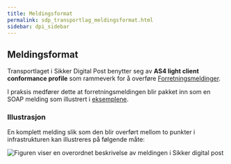 ```yaml
---
title: Meldingsformat  
permalink: sdp_transportlag_meldingsformat.html
sidebar: dpi_sidebar
---
```


## Meldingsformat

Transportlaget i Sikker Digital Post benytter seg av **AS4 light client
conformance profile** som rammeverk for å overføre
[Forretningsmeldinger](../forretningslag/meldingsformat.md).

I praksis medfører dette at forretningsmeldingen blir pakket inn som en
SOAP melding som illustrert i [eksemplene](../eksempler/index.md).

### Illustrasjon

En komplett melding slik som den blir overført mellom to punkter i
infrastrukturen kan illustreres på følgende måte:

![Figuren viser en overordnet beskrivelse av meldingen i Sikker digital
post](meldingsstruktur_enkel.jpg)
